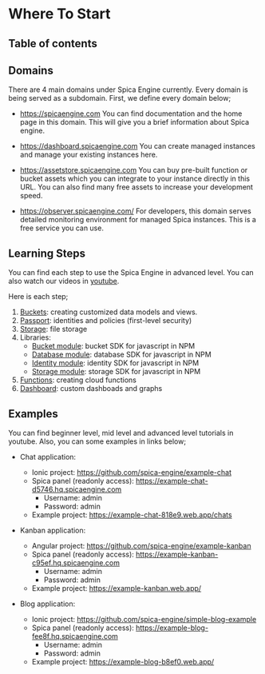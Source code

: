 # Where To Start

## Table of contents

## Domains

There are 4 main domains under Spica Engine currently. Every domain is being served as a subdomain. First, we define every domain below;

- <a href="https://spicaengine.com/" target="_blank">https://spicaengine.com</a> You can find documentation and the home page in this domain. This will give you a brief information about Spica engine.

- <a href="https://dashboard.spicaengine.com/" target="_blank">https://dashboard.spicaengine.com</a> You can create managed instances and manage your existing instances here.

- <a href="https://assetstore.spicaengine.com/" target="_blank">https://assetstore.spicaengine.com</a> You can buy pre-built function or bucket assets which you can integrate to your instance directly in this URL. You can also find many free assets to increase your development speed.

- <a href="https://observer.spicaengine.com/" target="_blank">https://observer.spicaengine.com/</a> For developers, this domain serves detailed monitoring environment for managed Spica instances. This is a free service you can use.

## Learning Steps

You can find each step to use the Spica Engine in advanced level. You can also watch our videos in <a href="https://www.youtube.com/channel/UCCfDC3-r1tIeYfylt_9QVJg" target="_blank">youtube</a>.

Here is each step; 

1. <a href="https://spicaengine.com/docs/concept/bucket">Buckets</a>: creating customized data models and views.
2. <a href="https://spicaengine.com/docs/concept/passport">Passport</a>: identities and policies (first-level security)
3. <a href="https://spicaengine.com/docs/concept/storage">Storage</a>: file storage
4. Libraries: 
    - <a href="https://spicaengine.com/docs/libraries/bucket-module">Bucket module</a>: bucket SDK for javascript in NPM
    - <a href="https://spicaengine.com/docs/libraries/database-module">Database module</a>: database SDK for javascript in NPM
    - <a href="https://spicaengine.com/docs/libraries/identity-module">Identity module</a>: identity SDK for javascript in NPM
    - <a href="https://spicaengine.com/docs/libraries/storage-module">Storage module</a>: storage SDK for javascript in NPM
5. <a href="https://spicaengine.com/docs/concept/functions">Functions</a>: creating cloud functions
6. <a href="https://spicaengine.com/docs/concept/dashboard">Dashboard</a>: custom dashboads and graphs


## Examples

You can find beginner level, mid level and advanced level tutorials in youtube. Also, you can some examples in links below;
- Chat application: 
    - Ionic project: <a href="https://github.com/spica-engine/example-chat">https://github.com/spica-engine/example-chat</a>
    - Spica panel (readonly access): <a href="https://example-chat-d5746.hq.spicaengine.com">https://example-chat-d5746.hq.spicaengine.com</a>
        - Username: admin
        - Password: admin
    - Example project: <a href="https://example-chat-818e9.web.app/chats">https://example-chat-818e9.web.app/chats</a>

- Kanban application: 
    - Angular project: <a href="https://github.com/spica-engine/example-kanban">https://github.com/spica-engine/example-kanban</a>
    - Spica panel (readonly access): <a href="https://example-kanban-c95ef.hq.spicaengine.com">https://example-kanban-c95ef.hq.spicaengine.com</a>
        - Username: admin
        - Password: admin
    - Example project: <a href="https://example-kanban.web.app/">https://example-kanban.web.app/</a>

- Blog application: 
    - Ionic project: <a href="https://github.com/spica-engine/simple-blog-example">https://github.com/spica-engine/simple-blog-example</a>
    - Spica panel (readonly access): <a href="https://example-blog-fee8f.hq.spicaengine.com">https://example-blog-fee8f.hq.spicaengine.com</a>
        - Username: admin
        - Password: admin
    - Example project: <a href="https://example-blog-b8ef0.web.app/">https://example-blog-b8ef0.web.app/</a>
